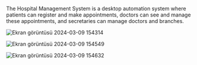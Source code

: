 The Hospital Management System is a desktop automation system where patients can register and make appointments, doctors can see and manage these appointments, and secretaries can manage doctors and branches.

![Ekran görüntüsü 2024-03-09 154314](https://github.com/daagbilal/hospital_management_system/assets/115529989/e6a1a5ae-65cf-4242-be44-248ac3bb6cfb)

![Ekran görüntüsü 2024-03-09 154549](https://github.com/daagbilal/hospital_management_system/assets/115529989/04c202f3-cd80-483d-9359-857794138619)

![Ekran görüntüsü 2024-03-09 154632](https://github.com/daagbilal/hospital_management_system/assets/115529989/93fe07fa-931b-4227-a83b-b8ac75161b7c)
